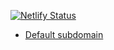 [![Netlify Status](https://api.netlify.com/api/v1/badges/36cd1053-20d7-471e-9e66-7b88483a81b2/deploy-status)](https://app.netlify.com/sites/youthful-yonath-263ef5/deploys)

- [Default subdomain](https://genomenet.netlify.app)
